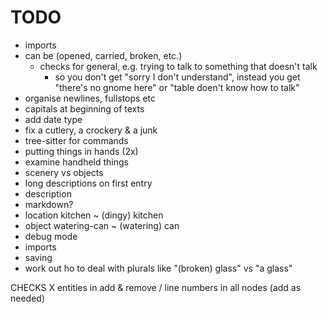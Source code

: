 # TODO

-   imports
-   can be (opened, carried, broken, etc.)
	- checks for general, e.g. trying to talk to something that doesn't talk
		- so you don't get "sorry I don't understand", instead you get "there's no gnome here" or "table doen't know how to talk"
-   organise newlines, fullstops etc
-   capitals at beginning of texts
-   add date type
-   fix a cutlery, a crockery & a junk
-   tree-sitter for commands
-   putting things in hands (2x)
-   examine handheld things
-   scenery vs objects
-   long descriptions on first entry
-   description
-   markdown?
-   location kitchen ~ (dingy) kitchen
-   object watering-can ~ (watering) can
-   debug mode
-   imports
-   saving
-   work out ho to deal with plurals like "(broken) glass" vs "a glass"



CHECKS
X entities in add & remove
/ line numbers in all nodes (add as needed)
